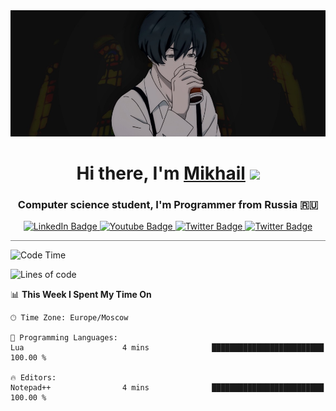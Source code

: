 <div>
  <div align="center">
    <img src="img/banner.jpg"/>
    <h1 align="center">Hi there, I'm <a href="https://github.com/Angeloffy" target="_blank">Mikhail</a> 
    <img src="https://github.com/blackcater/blackcater/raw/main/images/Hi.gif" height="32"/></h1>
  </div>

  <h3 align="center">Computer science student, I'm Programmer from Russia 🇷🇺</h3>
  <div id="badges" align="center">
    <a href="https://t.me/angeloffy">
      <img src="https://img.shields.io/badge/Telegram-2CA5E0?style=for-the-badge&logo=telegram&logoColor=white" alt="LinkedIn Badge"/>
    </a>
    <a href="https://www.youtube.com/channel/UCEL3-LeG0U1_2Ji9XXcPhkQ">
      <img src="https://img.shields.io/badge/YouTube-red?style=for-the-badge&logo=youtube&logoColor=white" alt="Youtube Badge"/>
    </a>
    <a href="mailto:angeloffy.work@gmail.com">
      <img src="https://img.shields.io/badge/Gmail-D14836?style=for-the-badge&logo=gmail&logoColor=white" alt="Twitter Badge"/>
    </a>
    <a href="https://discordapp.com/users/949624873649582121">
      <img src="https://img.shields.io/badge/Discord-7289DA?style=for-the-badge&logo=discord&logoColor=white" alt="Twitter Badge"/>
    </a>
</div>
 
 <hr style="height:1px; color:black; background-color:gray"> 
  
<!--START_SECTION:waka-->
![Code Time](http://img.shields.io/badge/Code%20Time-234%20hrs%2026%20mins-blue)

![Lines of code](https://img.shields.io/badge/From%20Hello%20World%20I%27ve%20Written-36.4%20thousand%20lines%20of%20code-blue)

📊 **This Week I Spent My Time On** 

```text
🕑︎ Time Zone: Europe/Moscow

💬 Programming Languages: 
Lua                      4 mins              █████████████████████████   100.00 % 

🔥 Editors: 
Notepad++                4 mins              █████████████████████████   100.00 % 
```


<!--END_SECTION:waka-->
